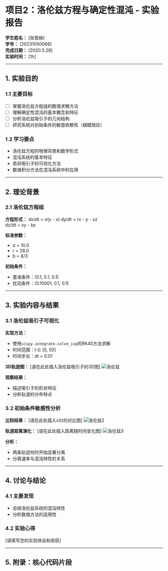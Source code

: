 # 项目2：洛伦兹方程与确定性混沌 - 实验报告

**学生姓名：** [张晋赫]  
**学号：** [20231050068]  
**完成日期：** [2020.5.28]  
**实验时间：** [1h]

---

## 1. 实验目的

### 1.1 主要目标
- [ ] 掌握洛伦兹方程组的数值求解方法
- [ ] 理解确定性混沌的基本概念和特征
- [ ] 分析洛伦兹吸引子的几何结构
- [ ] 研究系统对初始条件的敏感依赖性（蝴蝶效应）

### 1.2 学习要点
- 洛伦兹方程的物理背景和数学形式
- 混沌系统的基本特征
- 奇异吸引子的可视化方法
- 数值积分方法在混沌系统中的应用

---

## 2. 理论背景

### 2.1 洛伦兹方程组

**方程形式：**
dx/dt = σ(y - x)
dy/dt = rx - y - xz  
dz/dt = xy - bz


**标准参数：**
- σ = 10.0
- r = 28.0
- b = 8/3

**初始条件：**
- 基准条件：(0.1, 0.1, 0.1)
- 扰动条件：(0.10001, 0.1, 0.1)

---

## 3. 实验内容与结果

### 3.1 洛伦兹吸引子可视化

**实现方法：**
- 使用`scipy.integrate.solve_ivp`的RK45方法求解
- 时间范围：t ∈ [0, 50]
- 时间步长：dt = 0.01

**3D轨迹图：**
[请在此处插入洛伦兹吸引子的3D图]
![洛伦兹](https://github.com/user-attachments/assets/31200fa9-c003-4a74-8b03-476a72c119f2)

**观察结果：**
- 描述吸引子的形状特征
- 分析轨道的分布特点

### 3.2 初始条件敏感性分析

**比较结果：**
[请在此处插入x(t)的对比图]
![洛伦兹2](https://github.com/user-attachments/assets/d23e4053-95a7-447a-8ac1-ac8faf3f860a)

**轨道距离演化：**
[请在此处插入距离随时间变化图]
![洛伦兹3](https://github.com/user-attachments/assets/dfa4a9e6-eda8-4e9e-8eb4-2c64b2b82cc8)

**分析：**
- 两条轨迹何时开始显著分离
- 分离速率与混沌特性的关系

---

## 4. 讨论与结论

### 4.1 主要发现
- 总结洛伦兹系统的混沌特性
- 分析数值方法的适用性

### 4.2 实验心得
[请填写您的实验体会和收获]

---

## 5. 附录：核心代码片段

```python
```
